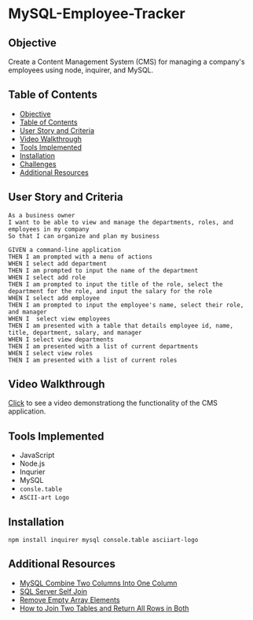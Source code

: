 # MySQL-Employee-Tracker

## Objective

Create a Content Management System (CMS) for managing a company's employees using node, inquirer, and MySQL.

## Table of Contents

* [Objective](#objective)
* [Table of Contents](#table-of-contents)
* [User Story and Criteria](#user-story-and-criteria)
* [Video Walkthrough](#video-walkthrough)
* [Tools Implemented](#tools-implemented)
* [Installation](#installation)
* [Challenges](#challenges)
* [Additional Resources](#additional-resources)

## User Story and Criteria

```
As a business owner
I want to be able to view and manage the departments, roles, and employees in my company
So that I can organize and plan my business

GIVEN a command-line application
THEN I am prompted with a menu of actions 
WHEN I select add department
THEN I am prompted to input the name of the department
WHEN I select add role
THEN I am prompted to input the title of the role, select the department for the role, and input the salary for the role
WHEN I select add employee
THEN I am prompted to input the employee's name, select their role, and manager
WHEN I  select view employees
THEN I am presented with a table that details employee id, name, title, department, salary, and manager
WHEN I select view departments
THEN I am presented with a list of current departments
WHEN I select view roles
THEN I am presented with a list of current roles

```

## Video Walkthrough

[Click](https://drive.google.com/file/d/1QF0uVy49M06UWILa5vYRsnfwy0gYv-YD/view?usp=sharing) to see a video demonstrationg the functionality of the CMS application.

## Tools Implemented

* JavaScript
* Node.js
* Inqurier
* MySQL
* `consle.table`
* `ASCII-art Logo`

## Installation

`npm install inquirer mysql console.table asciiart-logo`

## Additional Resources

* [MySQL Combine Two Columns Into One Column](https://stackoverflow.com/questions/22739841/mysql-combine-two-columns-into-one-column/22739860)
* [SQL Server Self Join](https://www.sqlservertutorial.net/sql-server-basics/sql-server-self-join/)
* [Remove Empty Array Elements](https://stackoverflow.com/questions/281264/remove-empty-elements-from-an-array-in-javascript#:~:text=For%20example%2C%20if%20you%20want,null%3B%20%7D)
* [How to Join Two Tables and Return All Rows in Both](https://stackoverflow.com/questions/27685001/how-to-join-two-tables-and-return-all-rows-from-both-tables)
